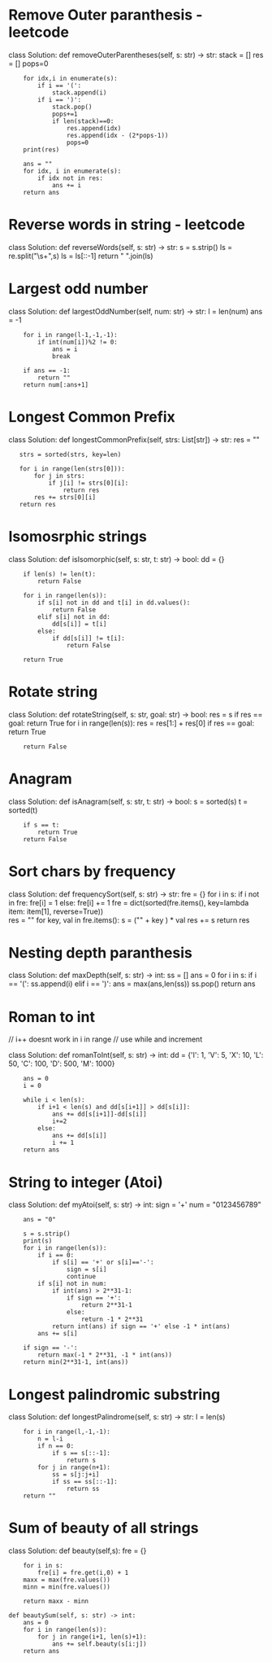 # Remove Outer paranthesis - leetcode

class Solution:
    def removeOuterParentheses(self, s: str) -> str:
        stack = []
        res = []
        pops=0

        for idx,i in enumerate(s):
            if i == '(':
                stack.append(i)
            if i == ')':
                stack.pop()
                pops+=1
                if len(stack)==0:
                    res.append(idx)
                    res.append(idx - (2*pops-1))
                    pops=0
        print(res)
        
        ans = ""
        for idx, i in enumerate(s):
            if idx not in res:
                ans += i
        return ans

# Reverse words in string - leetcode

class Solution:
   def reverseWords(self, s: str) -> str:
       s = s.strip()
       ls = re.split("\s+",s)
       ls = ls[::-1]
       return " ".join(ls)


# Largest odd number

class Solution:
    def largestOddNumber(self, num: str) -> str:
        l = len(num)
        ans = -1

        for i in range(l-1,-1,-1):
            if int(num[i])%2 != 0:
                ans = i
                break

        if ans == -1:
            return ""
        return num[:ans+1]

# Longest Common Prefix
class Solution:
   def longestCommonPrefix(self, strs: List[str]) -> str:
       res = ""

       strs = sorted(strs, key=len)

       for i in range(len(strs[0])):
           for j in strs:
               if j[i] != strs[0][i]:
                   return res
           res += strs[0][i]
       return res       

# Isomosrphic strings
class Solution:
    def isIsomorphic(self, s: str, t: str) -> bool:
        dd = {}

        if len(s) != len(t):
            return False

        for i in range(len(s)):
            if s[i] not in dd and t[i] in dd.values():
                return False
            elif s[i] not in dd:
                dd[s[i]] = t[i]
            else:
                if dd[s[i]] != t[i]:
                    return False
        
        return True


# Rotate string
 class Solution:
    def rotateString(self, s: str, goal: str) -> bool:
        res = s
        if res == goal:
            return True
        for i in range(len(s)):
            res = res[1:] + res[0]
            if res == goal:
                return True
        
        return False
               
# Anagram
class Solution:
    def isAnagram(self, s: str, t: str) -> bool:
        s = sorted(s)
        t = sorted(t)

        if s == t:
            return True
        return False


# Sort chars by frequency
 class Solution:
    def frequencySort(self, s: str) -> str:
        fre = {}
        for i in s:
            if i not in fre:
                fre[i] = 1
            else:
                fre[i] += 1
        fre = dict(sorted(fre.items(), key=lambda item: item[1], reverse=True))        
        res = ""
        for key, val in fre.items():
            s = ("" + key ) * val
            res += s
        return res

# Nesting depth paranthesis

class Solution:
    def maxDepth(self, s: str) -> int:
        ss = []
        ans = 0
        for i in s:
            if i == '(':
                ss.append(i)
            elif i == ')':
                ans = max(ans,len(ss))
                ss.pop()
        return ans

# Roman to int

// i++ doesnt work in i in range
// use while and increment

 class Solution:
    def romanToInt(self, s: str) -> int:
        dd = {'I': 1, 'V': 5, 'X': 10, 'L': 50, 'C': 100, 'D': 500, 'M': 1000}

        ans = 0
        i = 0
        
        while i < len(s):
            if i+1 < len(s) and dd[s[i+1]] > dd[s[i]]:
                ans += dd[s[i+1]]-dd[s[i]]
                i+=2
            else:
                ans += dd[s[i]]
                i += 1
        return ans
               
# String to integer (Atoi)
class Solution:
    def myAtoi(self, s: str) -> int:
        sign = '+'
        num = "0123456789"

        ans = "0"

        s = s.strip()
        print(s)
        for i in range(len(s)):
            if i == 0:
                if s[i] == '+' or s[i]=='-':
                    sign = s[i]
                    continue
            if s[i] not in num:
                if int(ans) > 2**31-1:
                    if sign == '+':
                        return 2**31-1
                    else:
                        return -1 * 2**31
                return int(ans) if sign == '+' else -1 * int(ans)
            ans += s[i]

        if sign == '-':
            return max(-1 * 2**31, -1 * int(ans))
        return min(2**31-1, int(ans))


# Longest palindromic substring
 class Solution:
    def longestPalindrome(self, s: str) -> str:
        l = len(s)

        for i in range(l,-1,-1):
            n = l-i
            if n == 0:
                if s == s[::-1]:
                    return s
            for j in range(n+1):
                ss = s[j:j+i]
                if ss == ss[::-1]:
                    return ss
        return ""
            

# Sum of beauty of all strings
class Solution:
    def beauty(self,s):
        fre = {}

        for i in s:
            fre[i] = fre.get(i,0) + 1
        maxx = max(fre.values())
        minn = min(fre.values())

        return maxx - minn      

    def beautySum(self, s: str) -> int:
        ans = 0
        for i in range(len(s)):
            for j in range(i+1, len(s)+1):
                ans += self.beauty(s[i:j])
        return ans

 
